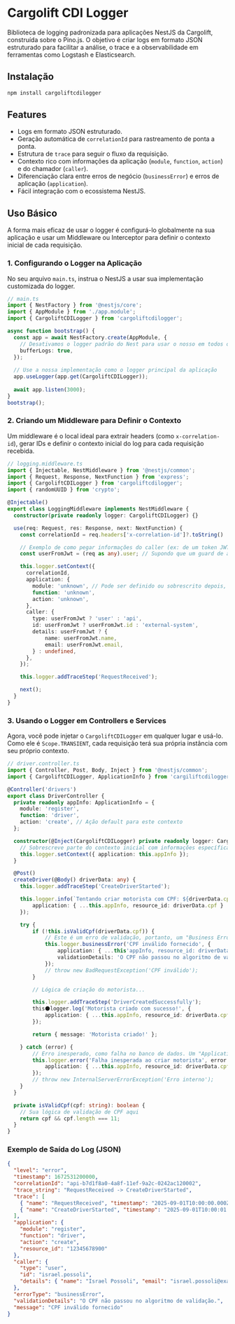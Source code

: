 # Cargolift CDI Logger

Biblioteca de logging padronizada para aplicações NestJS da Cargolift, construída sobre o Pino.js. O objetivo é criar logs em formato JSON estruturado para facilitar a análise, o trace e a observabilidade em ferramentas como Logstash e Elasticsearch.

## Instalação

```bash
npm install cargoliftcdilogger
```

## Features

-   Logs em formato JSON estruturado.
-   Geração automática de `correlationId` para rastreamento de ponta a ponta.
-   Estrutura de `trace` para seguir o fluxo da requisição.
-   Contexto rico com informações da aplicação (`module`, `function`, `action`) e do chamador (`caller`).
-   Diferenciação clara entre erros de negócio (`businessError`) e erros de aplicação (`application`).
-   Fácil integração com o ecossistema NestJS.

## Uso Básico

A forma mais eficaz de usar o logger é configurá-lo globalmente na sua aplicação e usar um Middleware ou Interceptor para definir o contexto inicial de cada requisição.

### 1. Configurando o Logger na Aplicação

No seu arquivo `main.ts`, instrua o NestJS a usar sua implementação customizada do logger.

```typescript
// main.ts
import { NestFactory } from '@nestjs/core';
import { AppModule } from './app.module';
import { CargoliftCDILogger } from 'cargoliftcdilogger';

async function bootstrap() {
  const app = await NestFactory.create(AppModule, {
    // Desativamos o logger padrão do Nest para usar o nosso em todos os lugares
    bufferLogs: true, 
  });
  
  // Use a nossa implementação como o logger principal da aplicação
  app.useLogger(app.get(CargoliftCDILogger));
  
  await app.listen(3000);
}
bootstrap();
```

### 2. Criando um Middleware para Definir o Contexto

Um middleware é o local ideal para extrair headers (como `x-correlation-id`), gerar IDs e definir o contexto inicial do log para cada requisição recebida.

```typescript
// logging.middleware.ts
import { Injectable, NestMiddleware } from '@nestjs/common';
import { Request, Response, NextFunction } from 'express';
import { CargoliftCDILogger } from 'cargoliftcdilogger';
import { randomUUID } from 'crypto';

@Injectable()
export class LoggingMiddleware implements NestMiddleware {
  constructor(private readonly logger: CargoliftCDILogger) {}

  use(req: Request, res: Response, next: NextFunction) {
    const correlationId = req.headers['x-correlation-id']?.toString() || `api-${randomUUID()}`;

    // Exemplo de como pegar informações do caller (ex: de um token JWT decodificado)
    const userFromJwt = (req as any).user; // Supondo que um guard de autenticação já populou isso

    this.logger.setContext({
      correlationId,
      application: {
        module: 'unknown', // Pode ser definido ou sobrescrito depois, no controller/service
        function: 'unknown',
        action: 'unknown',
      },
      caller: {
        type: userFromJwt ? 'user' : 'api',
        id: userFromJwt ? userFromJwt.id : 'external-system',
        details: userFromJwt ? {
            name: userFromJwt.name,
            email: userFromJwt.email,
        } : undefined,
      },
    });

    this.logger.addTraceStep('RequestReceived');

    next();
  }
}
```

### 3. Usando o Logger em Controllers e Services

Agora, você pode injetar o `CargoliftCDILogger` em qualquer lugar e usá-lo. Como ele é `Scope.TRANSIENT`, cada requisição terá sua própria instância com seu próprio contexto.

```typescript
// driver.controller.ts
import { Controller, Post, Body, Inject } from '@nestjs/common';
import { CargoliftCDILogger, ApplicationInfo } from 'cargiliftcdilogger';

@Controller('drivers')
export class DriverController {
  private readonly appInfo: ApplicationInfo = {
    module: 'register',
    function: 'driver',
    action: 'create', // Ação default para este contexto
  };

  constructor(@Inject(CargoliftCDILogger) private readonly logger: CargoliftCDILogger) {
    // Sobrescreve parte do contexto inicial com informações específicas deste controller
    this.logger.setContext({ application: this.appInfo });
  }

  @Post()
  createDriver(@Body() driverData: any) {
    this.logger.addTraceStep('CreateDriverStarted');

    this.logger.info(`Tentando criar motorista com CPF: ${driverData.cpf}`, {
        application: { ...this.appInfo, resource_id: driverData.cpf }
    });

    try {
        if (!this.isValidCpf(driverData.cpf)) {
            // Este é um erro de validação, portanto, um "Business Error"
            this.logger.businessError('CPF inválido fornecido', {
                application: { ...this'appInfo, resource_id: driverData.cpf },
                validationDetails: 'O CPF não passou no algoritmo de validação.'
            });
            // throw new BadRequestException('CPF inválido');
        }

        // Lógica de criação do motorista...

        this.logger.addTraceStep('DriverCreatedSuccessfully');
        this⚫logger.log('Motorista criado com sucesso!', {
            application: { ...this.appInfo, resource_id: driverData.cpf }
        });

        return { message: 'Motorista criado!' };

    } catch (error) {
        // Erro inesperado, como falha no banco de dados. Um "Application Error"
        this.logger.error('Falha inesperada ao criar motorista', error.stack, {
            application: { ...this.appInfo, resource_id: driverData.cpf }
        });
        // throw new InternalServerErrorException('Erro interno');
    }
  }

  private isValidCpf(cpf: string): boolean {
    // Sua lógica de validação de CPF aqui
    return cpf && cpf.length === 11;
  }
}
```

### Exemplo de Saída do Log (JSON)

```json
{
  "level": "error",
  "timestamp": 1672531200000,
  "correlationId": "api-b7d1f8a0-4a8f-11ef-9a2c-0242ac120002",
  "trace_string": "RequestReceived -> CreateDriverStarted",
  "trace": [
    { "name": "RequestReceived", "timestamp": "2025-09-01T10:00:00.000Z" },
    { "name": "CreateDriverStarted", "timestamp": "2025-09-01T10:00:01.123Z" }
  ],
  "application": {
    "module": "register",
    "function": "driver",
    "action": "create",
    "resource_id": "12345678900"
  },
  "caller": {
    "type": "user",
    "id": "israel.possoli",
    "details": { "name": "Israel Possoli", "email": "israel.possoli@example.com" }
  },
  "errorType": "businessError",
  "validationDetails": "O CPF não passou no algoritmo de validação.",
  "message": "CPF inválido fornecido"
}
```